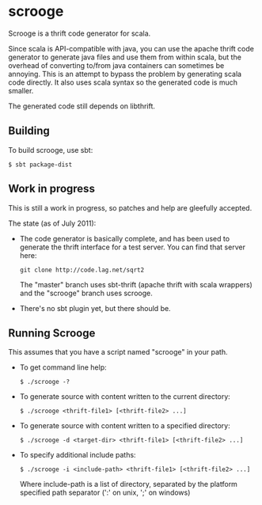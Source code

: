 # scrooge

Scrooge is a thrift code generator for scala.

Since scala is API-compatible with java, you can use the apache thrift code
generator to generate java files and use them from within scala, but the
overhead of converting to/from java containers can sometimes be annoying.
This is an attempt to bypass the problem by generating scala code directly.
It also uses scala syntax so the generated code is much smaller.

The generated code still depends on libthrift.


## Building

To build scrooge, use sbt:

    $ sbt package-dist


## Work in progress

This is still a work in progress, so patches and help are gleefully accepted.

The state (as of July 2011):

- The code generator is basically complete, and has been used to generate the
  thrift interface for a test server. You can find that server here:

      git clone http://code.lag.net/sqrt2

  The "master" branch uses sbt-thrift (apache thrift with scala wrappers) and
  the "scrooge" branch uses scrooge.

- There's no sbt plugin yet, but there should be.

## Running Scrooge

This assumes that you have a script named "scrooge" in your path.

- To get command line help:

    `$ ./scrooge -?`
    
- To generate source with content written to the current directory:

    `$ ./scrooge <thrift-file1> [<thrift-file2> ...]`
    
- To generate source with content written to a specified directory:

    `$ ./scrooge -d <target-dir> <thrift-file1> [<thrift-file2> ...]`
    
- To specify additional include paths:

    `$ ./scrooge -i <include-path> <thrift-file1> [<thrift-file2> ...]`
    
    Where include-path is a list of directory, separated by the platform specified path separator (':' on unix, ';' on windows)
